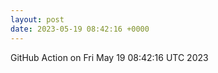 ```yaml
---
layout: post
date: 2023-05-19 08:42:16 +0000
---
```


GitHub Action on Fri May 19 08:42:16 UTC 2023
